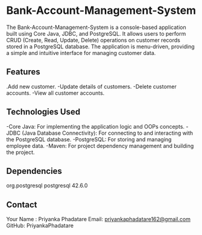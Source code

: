 # Bank-Account-Management-System

The Bank-Account-Management-System is a console-based application built using Core Java, JDBC, and PostgreSQL. It allows users to perform CRUD (Create, Read, Update, Delete) operations on customer records stored in a PostgreSQL database. The application is menu-driven, providing a simple and intuitive interface for managing customer data.

## Features
.Add new customer.
-Update details of customers.
-Delete customer accounts.
-View all customer accounts.

## Technologies Used
-Core Java: For implementing the application logic and OOPs concepts.
-JDBC (Java Database Connectivity): For connecting to and interacting with the PostgreSQL database.
-PostgreSQL: For storing and managing employee data.
-Maven: For project dependency management and building the project.
## Dependencies
<dependency>
    <groupId>org.postgresql</groupId>
    <artifactId>postgresql</artifactId>
    <version>42.6.0</version>
</dependency>

## Contact
Your Name : Priyanka Phadatare
Email: priyankaphadatare162@gmail.com
GitHub: PriyankaPhadatare
